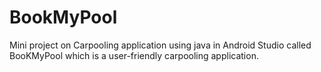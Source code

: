 # BookMyPool
Mini project on Carpooling application using java in Android Studio called BooKMyPool which is a user-friendly carpooling application.
